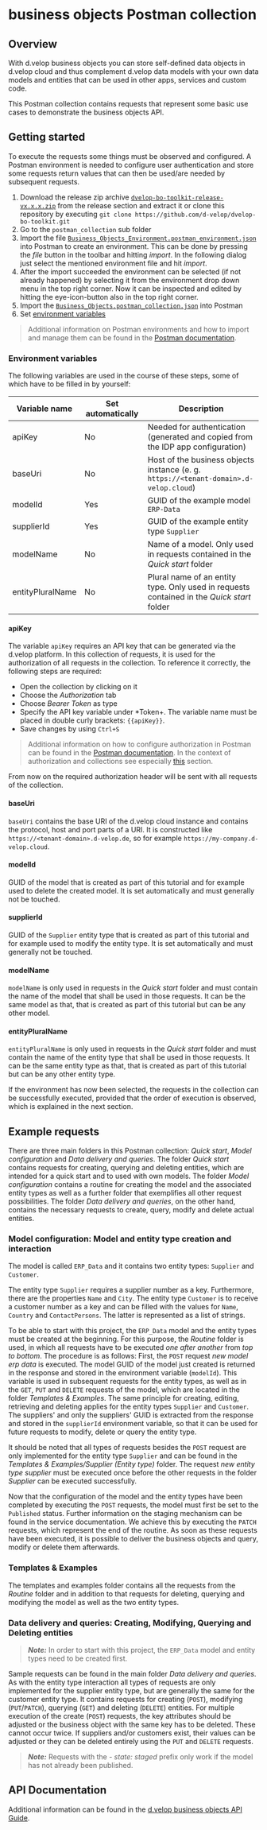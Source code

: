 # business objects Postman collection

## Overview

With d.velop business objects you can store self-defined data objects in d.velop cloud and thus complement d.velop data models with your own data models and entities
that can be used in other apps, services and custom code.

This Postman collection contains requests that represent some basic use cases to demonstrate the business objects API.

## Getting started

To execute the requests some things must be observed and configured.
A Postman environment is needed to configure user authentication and store some requests return values that can then be used/are needed by subsequent requests.

1. Download the release zip archive [`dvelop-bo-toolkit-release-vx.x.x.zip`](https://github.com/d-velop/dvelop-bo-toolkit/releases) from the release section and extract it
   or clone this repository by executing `git clone https://github.com/d-velop/dvelop-bo-toolkit.git`
2. Go to the `postman_collection` sub folder
3. Import the file [`Business_Objects_Environment.postman_environment.json`](Business_Objects_Environment.postman_environment.json) into Postman to create an environment.
   This can be done by pressing the *file* button in the toolbar and hitting *import*.
   In the following dialog just select the mentioned environment file and hit *import*.
4. After the import succeeded the environment can be selected (if not already happened) by selecting it from the environment drop down menu in the top right corner.
   Now it can be inspected and edited by hitting the eye-icon-button also in the top right corner.
5. Import the [`Business_Objects.postman_collection.json`](Business_Objects.postman_collection.json) into Postman
6. Set [environment variables](README.md#environment-variables)

> Additional information on Postman environments and how to import and manage them can be found in the
> [Postman documentation](https://learning.postman.com/docs/sending-requests/managing-environments/).

### Environment variables

The following variables are used in the course of these steps, some of which have to be filled in by yourself:

| Variable name    | Set automatically | Description                                                                                |
|------------------|-------------------|--------------------------------------------------------------------------------------------|
| apiKey           | No                | Needed for authentication (generated and copied from the IDP app configuration)            |
| baseUri          | No                | Host of the business objects instance (e. g. `https://<tenant-domain>.d-velop.cloud`)      |
| modelId          | Yes               | GUID of the example model `ERP-Data`                                                       |
| supplierId       | Yes               | GUID of the example entity type `Supplier`                                                 |
| modelName        | No                | Name of a model. Only used in requests contained in the *Quick start* folder               |
| entityPluralName | No                | Plural name of an entity type. Only used in requests contained in the *Quick start* folder |

#### apiKey
The variable `apiKey` requires an API key that can be generated via the d.velop platform.
In this collection of requests, it is used for the authorization of all requests in the collection.
To reference it correctly, the following steps are required:

*  Open the collection by clicking on it
*  Choose the *Authorization* tab
*  Choose *Bearer Token* as type
*  Specify the API key variable under *Token+. The variable name must be placed in double curly brackets: `{{apiKey}}`.
*  Save changes by using `Ctrl+S`

> Additional information on how to configure authorization in Postman can be found in the [Postman documentation](https://learning.postman.com/docs/sending-requests/authorization/).
> In the context of authorization and collections see especially [this](https://learning.postman.com/docs/sending-requests/authorization/#inheriting-authorization) section.

From now on the required authorization header will be sent with all requests of the collection.

#### baseUri

`baseUri` contains the base URI of the d.velop cloud instance and contains the protocol, host and port parts of a URI.
It is constructed like `https://<tenant-domain>.d-velop.de`, so for example `https://my-company.d-velop.cloud`.

#### modelId

GUID of the model that is created as part of this tutorial and for example used to delete the created model.
It is set automatically and must generally not be touched.

#### supplierId

GUID of the `Supplier` entity type that is created as part of this tutorial and for example used to modify the entity type.
It is set automatically and must generally not be touched.

#### modelName

`modelName` is only used in requests in the *Quick start* folder and must contain the name of the model that shall be used in those requests.
It can be the same model as that, that is created as part of this tutorial but can be any other model.

#### entityPluralName

`entityPluralName` is only used in requests in the *Quick start* folder and must contain the name of the entity type that shall be used in those requests.
It can be the same entity type as that, that is created as part of this tutorial but can be any other entity type.

If the environment has now been selected, the requests in the collection can be successfully executed, provided that the order of execution is observed,
which is explained in the next section.

## Example requests

There are three main folders in this Postman collection: *Quick start*, *Model configuration* and *Data delivery and queries*.
The folder *Quick start* contains requests for creating, querying and deleting entities, which are intended for a quick start and to used with own models.
The folder *Model configuration* contains a routine for creating the model and the associated entity types as well as a further folder that exemplifies all other request possibilities.
The folder *Data delivery and queries*, on the other hand, contains the necessary requests to create, query, modify and delete actual entities.

### Model configuration: Model and entity type creation and interaction

The model is called `ERP_Data` and it contains two entity types: `Supplier` and `Customer`.

The entity type `Supplier` requires a supplier number as a key. Furthermore, there are the properties `Name` and `City`.
The entity type `Customer` is to receive a customer number as a key and can be filled with the values for `Name`, `Country` and `ContactPersons`.
The latter is represented as a list of strings.

To be able to start with this project, the `ERP_Data` model and the entity types must be created at the beginning.
For this purpose, the *Routine* folder is used, in which all requests have to be executed *one after another* from *top to bottom*.
The procedure is as follows: First, the `POST` request *new model erp data* is executed. The model GUID of the model just created is returned in the response and stored in the environment variable (`modelId`).
This variable is used in subsequent requests for the entity types, as well as in the `GET`, `PUT` and `DELETE` requests of the model, which are located in the folder *Templates & Examples*.
The same principle for creating, editing, retrieving and deleting applies for the entity types `Supplier` and `Customer`.
The suppliers' and only the suppliers' GUID is extracted from the response and stored in the `supplierId` environment variable, so that it can be used for future requests to modify, delete or query the entity type.

It should be noted that all types of requests besides the `POST` request are only implemented for the entity type `Supplier` and can be found in the *Templates & Examples/Supplier (Entity type)* folder.
The request *new entity type supplier* must be executed once before the other requests in the folder *Supplier* can be executed successfully.

Now that the configuration of the model and the entity types have been completed by executing the `POST` requests, the model must first be set to the `Published` status. Further information on the staging mechanism can be found in the service documentation.
We achieve this by executing the `PATCH` requests, which represent the end of the routine. As soon as these requests have been executed, it is possible to deliver the business objects and query, modify or delete them afterwards.

### Templates & Examples

The templates and examples folder contains all the requests from the *Routine* folder and in addition to that requests for deleting, querying and modifying the model as well as the two entity types.

### Data delivery and queries: Creating, Modifying, Querying and Deleting entities

> **_Note:_** In order to start with this project, the `ERP_Data` model and entity types need to be created first.

Sample requests can be found in the main folder *Data delivery and queries*. As with the entity type interaction all types of requests are only implemented for the supplier entity type, but are generally the same for the customer entity type.
It contains requests for creating (`POST`), modifying (`PUT`/`PATCH`), querying (`GET`) and deleting (`DELETE`) entities.
For multiple execution of the create (`POST`) requests, the key attributes should be adjusted or the business object with the same key has to be deleted.
These cannot occur twice.
If suppliers and/or customers exist, their values can be adjusted or they can be deleted entirely using the `PUT` and `DELETE` requests.

> **_Note:_** Requests with the *- state: staged* prefix only work if the model has not already been published.

## API Documentation
Additional information can be found in the [d.velop business objects API Guide](https://dv-businessobjects-assets.s3.eu-central-1.amazonaws.com/apidoc/latest/index.html).
